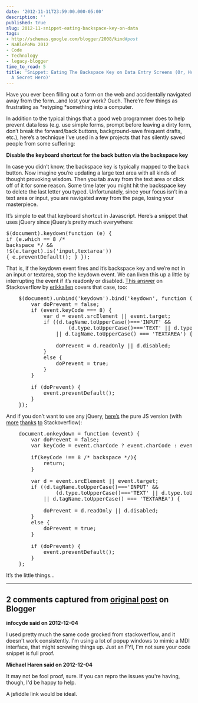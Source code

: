 ```yaml
---
date: '2012-11-11T23:59:00.000-05:00'
description: ''
published: true
slug: 2012-11-snippet-eating-backspace-key-on-data
tags:
- http://schemas.google.com/blogger/2008/kind#post
- NaBloPoMo 2012
- Code
- Technology
- legacy-blogger
time_to_read: 5
title: 'Snippet: Eating The Backspace Key on Data Entry Screens (Or, How I Became
  A Secret Hero)'
---
```



Have you ever been filling out a form on the web and accidentally navigated away from the form…and lost your work? Ouch. There’re few things as frustrating as *retyping *something into a computer.

In addition to the typical things that a good web programmer does to help prevent data loss (e.g. use simple forms, prompt before leaving a dirty form, don’t break the forward/back buttons, background-save frequent drafts, etc.), here’s a technique I’ve used in a few projects that has silently saved people from some suffering: 

**Disable the keyboard shortcut for the back button via the backspace key**

In case you didn’t know, the backspace key is typically mapped to the back button. Now imagine you’re updating a large text area with all kinds of thought provoking wisdom. Then you tab away from the text area or click off of it for some reason. Some time later you might hit the backspace key to delete the last letter you typed. Unfortunately, since your focus isn’t in a text area or input, you are navigated away from the page, losing your masterpiece.

It’s simple to eat that keyboard shortcut in Javascript. Here’s a snippet that uses jQuery since jQuery’s pretty much everywhere:  <pre class="csharpcode">    $(document).keydown(<span class="kwrd">function</span> (e) {
        <span class="kwrd">if</span> (e.which == 8 <span class="rem">/* backspace */</span>
            &amp;&amp; !$(e.target).<span class="kwrd">is</span>(<span class="str">'input,textarea'</span>)) 
        { 
            e.preventDefault(); 
        }
    });</pre>


That is, if the keydown event fires and it’s backspace key and we’re not in an input or textarea, stop the keydown event. We can liven this up a little by interrupting the event if it’s readonly or disabled. [This answer](http://stackoverflow.com/a/2768256/29) on Stackoverflow by [erikkallen](http://stackoverflow.com/users/47161/erikkallen) covers that case, too:

<pre class="csharpcode">    $(document).unbind(<span class="str">'keydown'</span>).bind(<span class="str">'keydown'</span>, <span class="kwrd">function</span> (<span class="kwrd">event</span>) {
        <span class="kwrd">var</span> doPrevent = <span class="kwrd">false</span>;
        <span class="kwrd">if</span> (<span class="kwrd">event</span>.keyCode === 8) {
            <span class="kwrd">var</span> d = <span class="kwrd">event</span>.srcElement || <span class="kwrd">event</span>.target;
            <span class="kwrd">if</span> ((d.tagName.toUpperCase()===<span class="str">'INPUT' &amp;&amp; </span>
                    (d.type.toUpperCase()===<span class="str">'TEXT' </span>|| d.type.toUpperCase()===<span class="str">'PASSWORD'</span>)) 
                || d.tagName.toUpperCase() === <span class="str">'TEXTAREA'</span>) {

                doPrevent = d.readOnly || d.disabled;
            }
            <span class="kwrd">else</span> {
                doPrevent = <span class="kwrd">true</span>;
            }
        }

        <span class="kwrd">if</span> (doPrevent) {
            <span class="kwrd">event</span>.preventDefault();
        }
    });</pre>


And if you don’t want to use any jQuery, [here’s](http://jsfiddle.net/JEKXH/3/) the pure JS version (with [more](http://stackoverflow.com/a/1629949/29) [thanks](http://stackoverflow.com/a/10182352/29) [to](http://stackoverflow.com/q/1411545/29) Stackoverflow):

<pre class="csharpcode">    document.onkeydown = <span class="kwrd">function</span> (<span class="kwrd">event</span>) {
        <span class="kwrd">var</span> doPrevent = <span class="kwrd">false</span>;
        <span class="kwrd">var</span> keyCode = <span class="kwrd">event</span>.charCode ? <span class="kwrd">event</span>.charCode : <span class="kwrd">event</span>.keyCode;

        <span class="kwrd">if</span>(keyCode !== 8 <span class="rem">/* backspace */</span>){
            <span class="kwrd">return</span>;
        }
        
        <span class="kwrd">var</span> d = <span class="kwrd">event</span>.srcElement || <span class="kwrd">event</span>.target;
        <span class="kwrd">if</span> ((d.tagName.toUpperCase()===<span class="str">'INPUT'</span> &amp;&amp; 
                (d.type.toUpperCase()===<span class="str">'TEXT'</span> || d.type.toUpperCase()===<span class="str">'PASSWORD'</span>)) 
            || d.tagName.toUpperCase() === <span class="str">'TEXTAREA'</span>) {

            doPrevent = d.readOnly || d.disabled;
        }
        <span class="kwrd">else</span> {
            doPrevent = <span class="kwrd">true</span>;
        }

        <span class="kwrd">if</span> (doPrevent) {
            <span class="kwrd">event</span>.preventDefault();
        }
    };​</pre>


It’s the little things…

---

## 2 comments captured from [original post](https://blog.wassupy.com/2012/11/snippet-eating-backspace-key-on-data.html) on Blogger

**infocyde said on 2012-12-04**

I used pretty much the same code grocked from stackoverflow, and it doesn't work consistently. I'm using a lot of popup windows to mimic a MDI interface, that might screwing things up. Just an FYI, I'm not sure your code snippet is full proof.

**Michael Haren said on 2012-12-04**

It may not be fool proof, sure. If you can repro the issues you're having, though, I'd be happy to help.

A jsfiddle link would be ideal.

